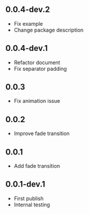 ## 0.0.4-dev.2
* Fix example 
* Change package description

## 0.0.4-dev.1
* Refactor document
* Fix separator padding

## 0.0.3
* Fix animation issue

## 0.0.2

* Improve fade transition

## 0.0.1

* Add fade transition

## 0.0.1-dev.1

* First publish
* Internal testing